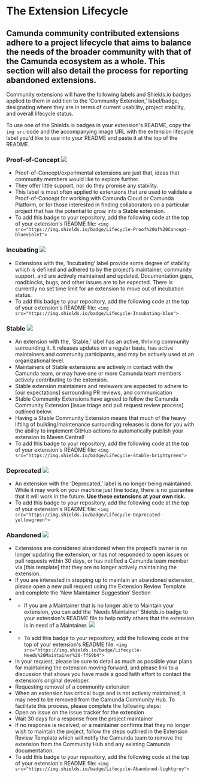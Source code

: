 # The Extension Lifecycle
## Camunda community contributed extensions adhere to a project lifecycle that aims to balance the needs of the broader community with that of the Camunda ecosystem as a whole. This section will also detail the process for reporting abandoned extensions.

Community extensions will have the following labels and Shields.io badges applied to them in addition to the ‘Community Extension,’ label/badge, designating where they are in terms of current usability, project stability, and overall lifecycle status.

To use one of the Shields.io badges in your extension's README, copy the <code>img src</code> code and the accompanying image URL with the extension lifecycle label you'd like to use into your README and paste it at the top of the README.

### Proof-of-Concept <img src="https://img.shields.io/badge/Lifecycle-Proof%20of%20Concept-blueviolet">
* Proof-of-Concept/experimental extensions are just that, ideas that community members would like to explore further. 
* They offer little support, nor do they promise any stability. 
* This label is most often applied to extensions that are used to validate a Proof-of-Concept for working with Camunda Cloud or Camunda Platform, or for those interested in finding collaborators on a particular project that has the potential to grow into a Stable extension.
* To add this badge to your repository, add the following code at the top of your extension's README file: ```<img src="https://img.shields.io/badge/Lifecycle-Proof%20of%20Concept-blueviolet">```

### Incubating <img src="https://img.shields.io/badge/Lifecycle-Incubating-blue">
* Extensions with the, ‘Incubating’ label provide some degree of stability which is defined and adhered to by the project’s maintainer, community support, and are actively maintained and updated. Documentation gaps, roadblocks, bugs, and other issues are to be expected. There is currently no set time limit for an extension to move out of incubation status.
* To add this badge to your repository, add the following code at the top of your extension's README file: ```<img src="https://img.shields.io/badge/Lifecycle-Incubating-blue">```

### Stable <img src="https://img.shields.io/badge/Lifecycle-Stable-brightgreen">
* An extension with the, ‘Stable,’ label has an active, thriving community surrounding it. It releases updates on a regular basis, has active maintainers and community participants, and may be actively used at an organizational level.
* Maintainers of Stable extensions are actively in contact with the Camunda team, or may have one or more Camunda team members actively contributing to the extension.
* Stable extension maintainers and reviewers are expected to adhere to [our expectations] surrounding PR reviews, and communication
* Stable Community Extensions have agreed to follow the Camunda Community Extension [issue triage and pull request review process] outlined below.
* Having a Stable Community Extension means that much of the heavy lifting of building/maintenance surrounding releases is done for you with the ability to implement GitHub actions to automatically publish your extension to Maven Central!
* To add this badge to your repository, add the following code at the top of your extension's README file: ```<img src="https://img.shields.io/badge/Lifecycle-Stable-brightgreen">```

### Deprecated <img src="https://img.shields.io/badge/Lifecycle-Deprecated-yellowgreen">
* An extension with the ‘Deprecated,’ label is no longer being maintained. While it may work on your machine just fine today, there is no guarantee that it will work in the future. **Use these extensions at your own risk.**
* To add this badge to your repository, add the following code at the top of your extension's README file: ```<img src="https://img.shields.io/badge/Lifecycle-Deprecated-yellowgreen">```

### Abandoned <img src="https://img.shields.io/badge/Lifecycle-Abandoned-lightgrey">
* Extensions are considered abandoned when the project’s owner is no longer updating the extension, or has not responded to open issues or pull requests within 30 days, or has notified a Camunda team member via [this template] that they are no longer actively maintaining the extension. 
* If you are interested in stepping up to maintain an abandoned extension, please open a new pull request using the Extension Review Template and complete the ‘New Maintainer Suggestion’ Section
* * If you are a Maintainer that is no longer able to Maintain your extension, you can add the 'Needs Maintainer' Shields.io badge to your extension's README file to help notify others that the extension is in need of a Maintainer. <img src="https://img.shields.io/badge/Lifecycle-Needs%20Maintainer%20-ff69b4">
* * To add this badge to your repository, add the following code at the top of your extension's README file: ```<img src="https://img.shields.io/badge/Lifecycle-Needs%20Maintainer%20-ff69b4">```
* In your request, please be sure to detail as much as possible your plans for maintaining the extension moving forward, and please link to a discussion that shows you have made a good faith effort to contact the extension’s original developer.
* Requesting removal of a community extension
* When an extension has critical bugs and is not actively maintained, it may need to be removed from the Camunda Community Hub. To facilitate this process, please complete the following steps:
* Open an issue on the issue tracker for the extension
* Wait 30 days for a response from the project maintainer
* If no response is received, or a maintainer confirms that they no longer wish to maintain the project, follow the steps outlined in the Extension Review Template which will notify the Camunda team to remove the extension from the Community Hub and any existing Camunda documentation. 
* To add this badge to your repository, add the following code at the top of your extension's README file: ```<img src="https://img.shields.io/badge/Lifecycle-Abandoned-lightgrey">```

